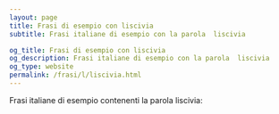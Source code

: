```yaml
---
layout: page
title: Frasi di esempio con liscivia 
subtitle: Frasi italiane di esempio con la parola  liscivia

og_title: Frasi di esempio con liscivia 
og_description: Frasi italiane di esempio con la parola  liscivia
og_type: website
permalink: /frasi/l/liscivia.html
---
```


Frasi italiane di esempio contenenti la parola liscivia:


